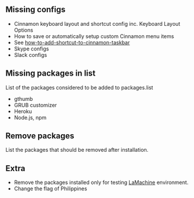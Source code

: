 Missing configs
---------
-   Cinnamon keyboard layout and shortcut config inc. Keyboard Layout Options
-   How to save or automatically setup custom Cinnamon menu items
  -   See [how-to-add-shortcut-to-cinnamon-taskbar](https://unix.stackexchange.com/questions/205233/how-to-add-shortcut-to-cinnamon-taskbar)
-   Skype configs
-   Slack configs

Missing packages in list
------------------------
List of the packages considered to be added to packages.list
-   gthumb
-   GRUB customizer
-   Heroku
-   Node.js, npm

Remove packages
---------------
List the packages that should be removed after installation.

Extra
-----
-   Remove the packages installed only for testing [LaMachine](https://github.com/proycon/LaMachine/issues/61) environment.
-   Change the flag of Philippines
